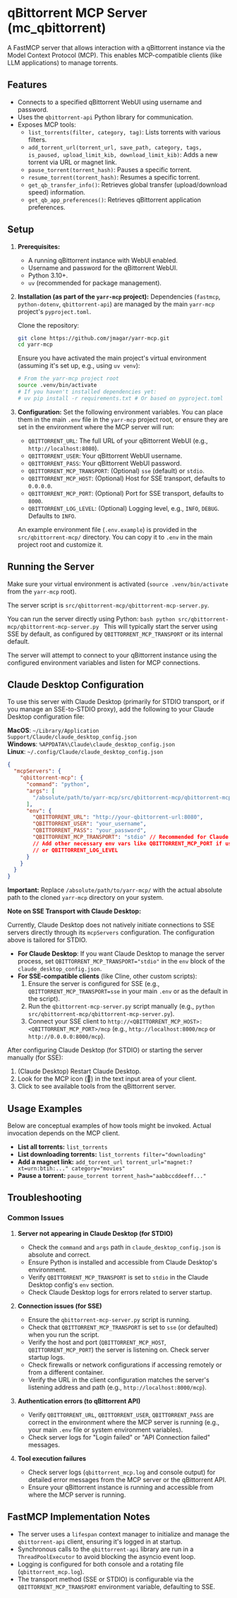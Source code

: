 # qBittorrent MCP Server (mc_qbittorrent)

A FastMCP server that allows interaction with a qBittorrent instance via the Model Context Protocol (MCP).
This enables MCP-compatible clients (like LLM applications) to manage torrents.

## Features

*   Connects to a specified qBittorrent WebUI using username and password.
*   Uses the `qbittorrent-api` Python library for communication.
*   Exposes MCP tools:
    *   `list_torrents(filter, category, tag)`: Lists torrents with various filters.
    *   `add_torrent_url(torrent_url, save_path, category, tags, is_paused, upload_limit_kib, download_limit_kib)`: Adds a new torrent via URL or magnet link.
    *   `pause_torrent(torrent_hash)`: Pauses a specific torrent.
    *   `resume_torrent(torrent_hash)`: Resumes a specific torrent.
    *   `get_qb_transfer_info()`: Retrieves global transfer (upload/download speed) information.
    *   `get_qb_app_preferences()`: Retrieves qBittorrent application preferences.

## Setup

1.  **Prerequisites:**
    *   A running qBittorrent instance with WebUI enabled.
    *   Username and password for the qBittorrent WebUI.
    *   Python 3.10+.
    *   `uv` (recommended for package management).

2.  **Installation (as part of the `yarr-mcp` project):**
    Dependencies (`fastmcp`, `python-dotenv`, `qbittorrent-api`) are managed by the main `yarr-mcp` project's `pyproject.toml`.
    
    Clone the repository:
    ```bash
    git clone https://github.com/jmagar/yarr-mcp.git
    cd yarr-mcp
    ```

    Ensure you have activated the main project's virtual environment (assuming it's set up, e.g., using `uv venv`):
    ```bash
    # From the yarr-mcp project root
    source .venv/bin/activate
    # If you haven't installed dependencies yet:
    # uv pip install -r requirements.txt # Or based on pyproject.toml
    ```

3.  **Configuration:**
    Set the following environment variables. You can place them in the main `.env` file in the `yarr-mcp` project root, or ensure they are set in the environment where the MCP server will run:
    *   `QBITTORRENT_URL`: The full URL of your qBittorrent WebUI (e.g., `http://localhost:8080`).
    *   `QBITTORRENT_USER`: Your qBittorrent WebUI username.
    *   `QBITTORRENT_PASS`: Your qBittorrent WebUI password.
    *   `QBITTORRENT_MCP_TRANSPORT`: (Optional) `sse` (default) or `stdio`.
    *   `QBITTORRENT_MCP_HOST`: (Optional) Host for SSE transport, defaults to `0.0.0.0`.
    *   `QBITTORRENT_MCP_PORT`: (Optional) Port for SSE transport, defaults to `8000`.
    *   `QBITTORRENT_LOG_LEVEL`: (Optional) Logging level, e.g., `INFO`, `DEBUG`. Defaults to `INFO`.

    An example environment file (`.env.example`) is provided in the `src/qbittorrent-mcp/` directory. You can copy it to `.env` in the main project root and customize it.

## Running the Server

Make sure your virtual environment is activated (`source .venv/bin/activate` from the `yarr-mcp` root).

The server script is `src/qbittorrent-mcp/qbittorrent-mcp-server.py`.

You can run the server directly using Python:
    ```bash
python src/qbittorrent-mcp/qbittorrent-mcp-server.py
    ```
This will typically start the server using SSE by default, as configured by `QBITTORRENT_MCP_TRANSPORT` or its internal default.

The server will attempt to connect to your qBittorrent instance using the configured environment variables and listen for MCP connections.

## Claude Desktop Configuration

To use this server with Claude Desktop (primarily for STDIO transport, or if you manage an SSE-to-STDIO proxy), add the following to your Claude Desktop configuration file:

**MacOS**: `~/Library/Application Support/Claude/claude_desktop_config.json`  
**Windows**: `%APPDATA%\Claude\claude_desktop_config.json`  
**Linux**: `~/.config/Claude/claude_desktop_config.json`

```json
{
  "mcpServers": {
    "qbittorrent-mcp": {
      "command": "python",
      "args": [
        "/absolute/path/to/yarr-mcp/src/qbittorrent-mcp/qbittorrent-mcp-server.py"
      ],
      "env": {
        "QBITTORRENT_URL": "http://your-qbittorrent-url:8080",
        "QBITTORRENT_USER": "your_username",
        "QBITTORRENT_PASS": "your_password",
        "QBITTORRENT_MCP_TRANSPORT": "stdio" // Recommended for Claude Desktop direct launch
        // Add other necessary env vars like QBITTORRENT_MCP_PORT if using a specific port for stdio (though usually not needed)
        // or QBITTORRENT_LOG_LEVEL
      }
    }
  }
}
```
**Important:** Replace `/absolute/path/to/yarr-mcp/` with the actual absolute path to the cloned `yarr-mcp` directory on your system.

**Note on SSE Transport with Claude Desktop:**

Currently, Claude Desktop does not natively initiate connections to SSE servers directly through its `mcpServers` configuration. The configuration above is tailored for STDIO.

*   **For Claude Desktop**: If you want Claude Desktop to manage the server process, set `QBITTORRENT_MCP_TRANSPORT="stdio"` in the `env` block of the `claude_desktop_config.json`.
*   **For SSE-compatible clients** (like Cline, other custom scripts):
    1.  Ensure the server is configured for SSE (e.g., `QBITTORRENT_MCP_TRANSPORT=sse` in your main `.env` or as the default in the script).
    2.  Run the `qbittorrent-mcp-server.py` script manually (e.g., `python src/qbittorrent-mcp/qbittorrent-mcp-server.py`).
    3.  Connect your SSE client to `http://<QBITTORRENT_MCP_HOST>:<QBITTORRENT_MCP_PORT>/mcp` (e.g., `http://localhost:8000/mcp` or `http://0.0.0.0:8000/mcp`).

After configuring Claude Desktop (for STDIO) or starting the server manually (for SSE):
1.  (Claude Desktop) Restart Claude Desktop.
2.  Look for the MCP icon (🔌) in the text input area of your client.
3.  Click to see available tools from the qBittorrent server.

## Usage Examples
Below are conceptual examples of how tools might be invoked. Actual invocation depends on the MCP client.

*   **List all torrents:** `list_torrents`
*   **List downloading torrents:** `list_torrents filter="downloading"`
*   **Add a magnet link:** `add_torrent_url torrent_url="magnet:?xt=urn:btih:..." category="movies"`
*   **Pause a torrent:** `pause_torrent torrent_hash="aabbccddeeff..."`

## Troubleshooting

### Common Issues

1.  **Server not appearing in Claude Desktop (for STDIO)**
    *   Check the `command` and `args` path in `claude_desktop_config.json` is absolute and correct.
    *   Ensure Python is installed and accessible from Claude Desktop's environment.
    *   Verify `QBITTORRENT_MCP_TRANSPORT` is set to `stdio` in the Claude Desktop config's `env` section.
    *   Check Claude Desktop logs for errors related to server startup.

2.  **Connection issues (for SSE)**
    *   Ensure the `qbittorrent-mcp-server.py` script is running.
    *   Check that `QBITTORRENT_MCP_TRANSPORT` is set to `sse` (or defaulted) when you run the script.
    *   Verify the host and port (`QBITTORRENT_MCP_HOST`, `QBITTORRENT_MCP_PORT`) the server is listening on. Check server startup logs.
    *   Check firewalls or network configurations if accessing remotely or from a different container.
    *   Verify the URL in the client configuration matches the server's listening address and path (e.g., `http://localhost:8000/mcp`).

3.  **Authentication errors (to qBittorrent API)**
    *   Verify `QBITTORRENT_URL`, `QBITTORRENT_USER`, `QBITTORRENT_PASS` are correct in the environment where the MCP server is running (e.g., your main `.env` file or system environment variables).
    *   Check server logs for "Login failed" or "API Connection failed" messages.

4.  **Tool execution failures**
    *   Check server logs (`qbittorrent_mcp.log` and console output) for detailed error messages from the MCP server or the qBittorrent API.
    *   Ensure your qBittorrent instance is running and accessible from where the MCP server is running.

## FastMCP Implementation Notes
*   The server uses a `lifespan` context manager to initialize and manage the `qbittorrent-api` client, ensuring it's logged in at startup.
*   Synchronous calls to the `qbittorrent-api` library are run in a `ThreadPoolExecutor` to avoid blocking the asyncio event loop.
*   Logging is configured for both console and a rotating file (`qbittorrent_mcp.log`).
*   The transport method (SSE or STDIO) is configurable via the `QBITTORRENT_MCP_TRANSPORT` environment variable, defaulting to SSE. 
